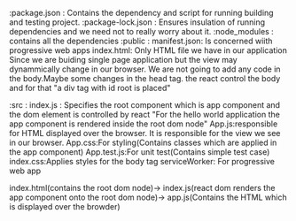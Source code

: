 :package.json : Contains the dependency and script for running building and testing project.
:package-lock.json : Ensures insulation of running dependencies and we need not to really worry about it.
:node_modules : contains all the dependencies
:public :
    manifest.json: Is concerned wiith progressive web apps
    index.html: Only HTML file we have in our application 
                Since we are buiding single page application but the view may dynammically change in our browser. We are not going to add any code in the body.Maybe some changes in the head tag.
                the react control the body and for that
                "a div tag with id root is placed"

:src : 
    index.js : Specifies the root component which is app component and the dom element is controlled by react
    "For the hello world application the app component is rendered inside the root dom node"
    App.js:responsible for HTML displayed over the browser. It is responsible for the view we see in our browser.
    App.css:For styling(Contains classes which are applied in the app component)
    App.test.js:For unit test(Contains simple test case)
    index.css:Applies styles for the body tag
    serviceWorker: For progressive web app

index.html(contains the root dom node)-> index.js(react dom  renders the app component onto the root dom node)-> app.js(Contains the HTML which is displayed over the browder)